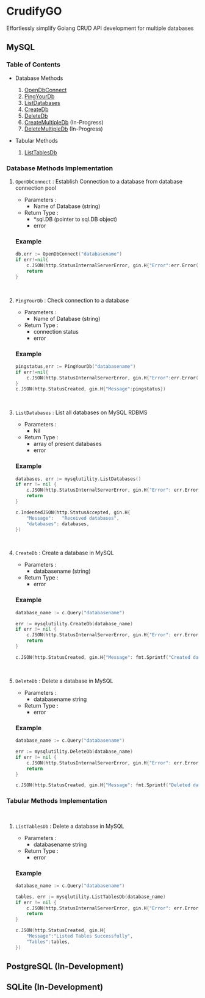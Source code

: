 # CrudifyGO
Effortlessly simplify Golang CRUD API development for multiple databases

## MySQL 

### Table of Contents

* Database Methods
    1. [OpenDbConnect](#opendbconnect)
    2. [PingYourDb](#pingyourdb)
    3. [ListDatabases](#listdatabases)
    4. [CreateDb](#createdb)
    5. [DeleteDb](#deletedb)
    6. [CreateMultipleDb](#createdb) (In-Progress)
    7. [DeleteMultipleDb](#deletedb) (In-Progress)

* Tabular Methods
    1. [ListTablesDb](#listtablesdb)

### Database Methods Implementation

<a name="opendbconnect"></a> 

1. `OpenDbConnect` : Establish Connection to a database from database connection pool
    + Parameters :
        - Name of Database (string)
    + Return Type :
        - *sql.DB (pointer to sql.DB object)
        - error
        
    ### Example
    ```go
    db,err := OpenDbConnect("databasename")
    if err!=nil{
        c.JSON(http.StatusInternalServerError, gin.H{"Error":err.Error()})
        return
    }
    ```

<a name="pingyourdb"></a><br>

2. `PingYourDb` : Check connection to a database
    + Parameters :
        - Name of Database (string)
    + Return Type :
        - connection status
        - error
        
    ### Example
    ```go
    pingstatus,err := PingYourDb("databasename")
    if err!=nil{
        c.JSON(http.StatusInternalServerError, gin.H{"Error":err.Error()})
    }
    c.JSON(http.StatusCreated, gin.H{"Message":pingstatus})
    ```

<a name="listdatabases"></a><br>

3. `ListDatabases` : List all databases on MySQL RDBMS
    + Parameters :
        - Nil
    + Return Type :
        - array of present databases
        - error
        
    ### Example
    ```go
    databases, err := mysqlutility.ListDatabases()
    if err != nil {
        c.JSON(http.StatusInternalServerError, gin.H{"Error": err.Error()})
        return
    }

    c.IndentedJSON(http.StatusAccepted, gin.H{
        "Message":   "Received databases",
        "databases": databases,
    })
    ```

<a name="createdb"></a><br>

4. `CreateDb` : Create a database in MySQL
    + Parameters :
        - databasename (string)
    + Return Type :
        - error
        
    ### Example
    ```go
    database_name := c.Query("databasename")

    err := mysqlutility.CreateDb(database_name)
    if err != nil {
        c.JSON(http.StatusInternalServerError, gin.H{"Error": err.Error()})
        return
    }

    c.JSON(http.StatusCreated, gin.H{"Message": fmt.Sprintf("Created database %s successfully", database_name)})
    ```

<a name="deletedb"></a><br>

5. `DeleteDb` : Delete a database in MySQL
    + Parameters :
        - databasename string
    + Return Type :
        - error
        
    ### Example
    ```go
    database_name := c.Query("databasename")

    err := mysqlutility.DeleteDb(database_name)
    if err != nil {
        c.JSON(http.StatusInternalServerError, gin.H{"Error": err.Error()})
        return
    }

    c.JSON(http.StatusCreated, gin.H{"Message": fmt.Sprintf("Deleted database %s successfully", database_name)})
    ```

### Tabular Methods Implementation

<a name="listtablesdb"></a><br>

1. `ListTablesDb` : Delete a database in MySQL
    + Parameters :
        - databasename string
    + Return Type :
        - error
        
    ### Example
    ```go
    database_name := c.Query("databasename")

    tables, err := mysqlutility.ListTablesDb(database_name)
    if err != nil {
        c.JSON(http.StatusInternalServerError, gin.H{"Error": err.Error()})
        return
    }

    c.JSON(http.StatusCreated, gin.H{
        "Message":"Listed Tables Successfully",
        "Tables":tables,
    })
    ```

## PostgreSQL (In-Development)

## SQLite (In-Development)
